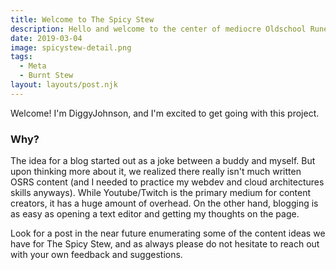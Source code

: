 ```yaml
---
title: Welcome to The Spicy Stew   
description: Hello and welcome to the center of mediocre Oldschool Runescape content. We are excited to start producing meta-changing content for the community, so keep checking back while we kick things off. 
date: 2019-03-04
image: spicystew-detail.png
tags:
  - Meta
  - Burnt Stew
layout: layouts/post.njk
---
```


Welcome! I'm DiggyJohnson, and I'm excited to get going with this project.

### Why?

The idea for a blog started out as a joke between a buddy and myself. But upon thinking more about it, we realized there really isn't much written OSRS content (and I needed to practice my webdev and cloud architectures skills anyways). While Youtube/Twitch is the primary medium for content creators, it has a huge amount of overhead. On the other hand, blogging is as easy as opening a text editor and getting my thoughts on the page. 

Look for a post in the near future enumerating some of the content ideas we have for The Spicy Stew, and as always please do not hesitate to reach out with your own feedback and suggestions.
